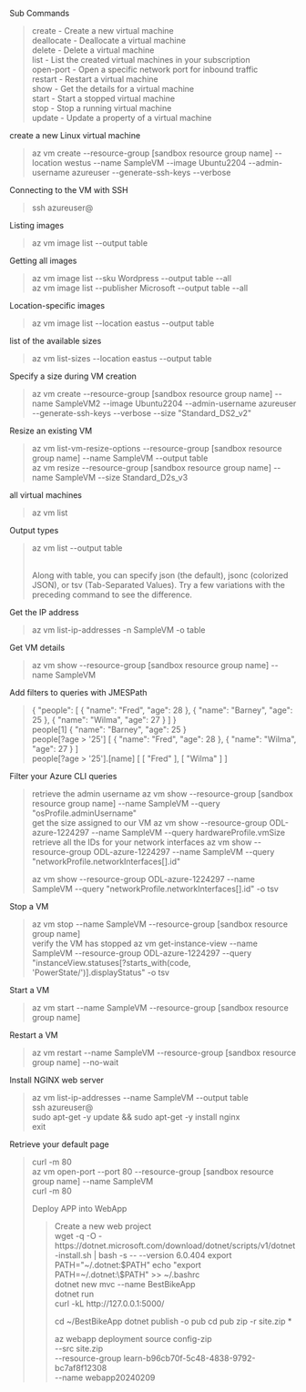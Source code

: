 Sub Commands

<blockquote>
create -	Create a new virtual machine
<br>deallocate -	Deallocate a virtual machine
<br>delete -	Delete a virtual machine
<br>list -	List the created virtual machines in your subscription
<br>open-port	- Open a specific network port for inbound traffic
<br>restart -	Restart a virtual machine
<br>show -	Get the details for a virtual machine
<br>start -	Start a stopped virtual machine
<br>stop -	Stop a running virtual machine
<br>update -	Update a property of a virtual machine
</blockquote>

create a new Linux virtual machine
<blockquote>
az vm create --resource-group [sandbox resource group name] --location westus --name SampleVM --image Ubuntu2204 --admin-username azureuser --generate-ssh-keys --verbose
</blockquote>

Connecting to the VM with SSH
<blockquote>
ssh azureuser@<public-ip-address>
</blockquote>

Listing images
<blockquote>
az vm image list --output table
</blockquote>

Getting all images
<blockquote>
az vm image list --sku Wordpress --output table --all
<br>az vm image list --publisher Microsoft --output table --all
</blockquote>

Location-specific images
<blockquote>
az vm image list --location eastus --output table
</blockquote>

list of the available sizes
<blockquote>
az vm list-sizes --location eastus --output table
</blockquote>

Specify a size during VM creation
<blockquote>
az vm create --resource-group [sandbox resource group name] --name SampleVM2 --image Ubuntu2204 --admin-username azureuser --generate-ssh-keys --verbose --size "Standard_DS2_v2"
</blockquote>

Resize an existing VM
<blockquote>
az vm list-vm-resize-options --resource-group [sandbox resource group name] --name SampleVM --output table
<br>az vm resize --resource-group [sandbox resource group name] --name SampleVM --size Standard_D2s_v3
</blockquote>

all virtual machines
<blockquote>
az vm list
</blockquote>

Output types
<blockquote>
az vm list --output table

<br>Along with table, you can specify json (the default), jsonc (colorized JSON), or tsv (Tab-Separated Values). Try a few variations with the preceding command to see the difference.
</blockquote>

Get the IP address
<blockquote>
az vm list-ip-addresses -n SampleVM -o table
</blockquote>

Get VM details
<blockquote>
az vm show --resource-group [sandbox resource group name] --name SampleVM
</blockquote>

Add filters to queries with JMESPath
<blockquote>
{
  "people": [
    {
      "name": "Fred",
      "age": 28
    },
    {
      "name": "Barney",
      "age": 25
    },
    {
      "name": "Wilma",
      "age": 27
    }
  ]
}

<br>
people[1] 
{
    "name": "Barney",
    "age": 25
}

<br>
people[?age > '25']
[
  {
    "name": "Fred",
    "age": 28
  },
  {
    "name": "Wilma",
    "age": 27
  }
]

<br>
people[?age > '25'].[name]
[
  [
    "Fred"
  ],
  [
    "Wilma"
  ]
]
</blockquote>

Filter your Azure CLI queries
<blockquote>
retrieve the admin username
az vm show --resource-group [sandbox resource group name] --name SampleVM --query "osProfile.adminUsername"

<br>
 get the size assigned to our VM
az vm show --resource-group ODL-azure-1224297 --name SampleVM --query hardwareProfile.vmSize

<br>
retrieve all the IDs for your network interfaces
az vm show --resource-group ODL-azure-1224297 --name SampleVM --query "networkProfile.networkInterfaces[].id"

az vm show --resource-group ODL-azure-1224297 --name SampleVM --query "networkProfile.networkInterfaces[].id" -o tsv
</blockquote>

Stop a VM
<blockquote>
az vm stop --name SampleVM --resource-group [sandbox resource group name]

<br>
verify the VM has stopped
az vm get-instance-view --name SampleVM --resource-group ODL-azure-1224297 --query "instanceView.statuses[?starts_with(code, 'PowerState/')].displayStatus" -o tsv
</blockquote>

Start a VM
<blockquote>
az vm start --name SampleVM --resource-group [sandbox resource group name]
</blockquote>

Restart a VM
<blockquote>
az vm restart  --name SampleVM --resource-group [sandbox resource group name] --no-wait
</blockquote>

Install NGINX web server
<blockquote>
az vm list-ip-addresses --name SampleVM --output table
<br>ssh azureuser@<PublicIPAddress>
<br>sudo apt-get -y update && sudo apt-get -y install nginx
<br>exit
</blockquote>

Retrieve your default page
<blockquote>
curl -m 80 <PublicIPAddress>
<br>az vm open-port --port 80 --resource-group [sandbox resource group name] --name SampleVM
<br>curl -m 80 <PublicIPAddress>

Deploy APP into WebApp
<blockquote>
Create a new web project
<br>
wget -q -O - https://dotnet.microsoft.com/download/dotnet/scripts/v1/dotnet-install.sh | bash -s -- --version 6.0.404
export PATH="~/.dotnet:$PATH"
echo "export PATH=~/.dotnet:\$PATH" >> ~/.bashrc
<br>
dotnet new mvc --name BestBikeApp
<br>
dotnet run
<br>
curl -kL http://127.0.0.1:5000/
<br>

cd ~/BestBikeApp
dotnet publish -o pub
cd pub
zip -r site.zip *
<br>


az webapp deployment source config-zip \
    --src site.zip \
    --resource-group learn-b96cb70f-5c48-4838-9792-bc7af8f12308 \
    --name webapp20240209
</blockquote>



<blockquote>
</blockquote>
